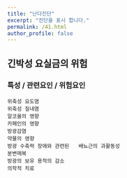 ```yaml
---
title: "난다진단"
excerpt: "진단을 표시 합니다."
permalink: /41.html
author_profile: false
---
```

## 긴박성 요실금의 위험




### 특성 / 관련요인 / 위험요인

>                
    
    위축성 요도염
    위축성 질내염
    알코올의 영향
    카페인의 영향
    방광감염
    약물의 영향
    방광 수축력 장애와 관련된   배뇨근의 과활동성
    분변매복
    방광의 보유 용적의 감소
    의학적 치료
